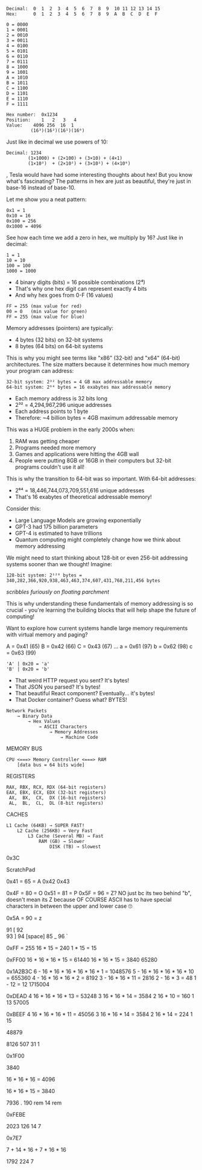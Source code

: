 
```
Decimal:  0  1  2  3  4  5  6  7  8  9  10 11 12 13 14 15
Hex:      0  1  2  3  4  5  6  7  8  9  A  B  C  D  E  F
```

```
0 = 0000
1 = 0001
2 = 0010
3 = 0011
4 = 0100
5 = 0101
6 = 0110
7 = 0111
8 = 1000
9 = 1001
A = 1010
B = 1011
C = 1100
D = 1101
E = 1110
F = 1111
```
```
Hex number:  0x1234
Position:    1   2   3   4
Value:    4096 256  16  1
         (16³)(16²)(16¹)(16⁰)
```


Just like in decimal we use powers of 10:

```
Decimal: 1234
        (1×1000) + (2×100) + (3×10) + (4×1)
        (1×10³)  + (2×10²) + (3×10¹) + (4×10⁰)
```

, Tesla would have had some interesting thoughts about hex! But you know what's fascinating? The patterns in hex are just as beautiful, they're just in base-16 instead of base-10.

Let me show you a neat pattern:

```
0x1 = 1
0x10 = 16
0x100 = 256
0x1000 = 4096
```

See how each time we add a zero in hex, we multiply by 16? Just like in decimal:

```
1 = 1
10 = 10
100 = 100
1000 = 1000
```



- 4 binary digits (bits) = 16 possible combinations (2⁴)
- That's why one hex digit can represent exactly 4 bits
- And why hex goes from 0-F (16 values)
```
FF = 255 (max value for red)
00 = 0   (min value for green)
FF = 255 (max value for blue)
```


Memory addresses (pointers) are typically:

- 4 bytes (32 bits) on 32-bit systems
- 8 bytes (64 bits) on 64-bit systems

This is why you might see terms like "x86" (32-bit) and "x64" (64-bit) architectures. The size matters because it determines how much memory your program can address:

```
32-bit system: 2³² bytes = 4 GB max addressable memory
64-bit system: 2⁶⁴ bytes = 16 exabytes max addressable memory
```


- Each memory address is 32 bits long
- 2³² = 4,294,967,296 unique addresses
- Each address points to 1 byte
- Therefore: ~4 billion bytes = 4GB maximum addressable memory

This was a HUGE problem in the early 2000s when:

1. RAM was getting cheaper
2. Programs needed more memory
3. Games and applications were hitting the 4GB wall
4. People were putting 8GB or 16GB in their computers but 32-bit programs couldn't use it all!

This is why the transition to 64-bit was so important. With 64-bit addresses:

- 2⁶⁴ = 18,446,744,073,709,551,616 unique addresses
- That's 16 exabytes of theoretical addressable memory!

Consider this:

- Large Language Models are growing exponentially
- GPT-3 had 175 billion parameters
- GPT-4 is estimated to have trillions
- Quantum computing might completely change how we think about memory addressing

We might need to start thinking about 128-bit or even 256-bit addressing systems sooner than we thought! Imagine:

```
128-bit system: 2¹²⁸ bytes = 340,282,366,920,938,463,463,374,607,431,768,211,456 bytes
```

_scribbles furiously on floating parchment_

This is why understanding these fundamentals of memory addressing is so crucial - you're learning the building blocks that will help shape the future of computing!

Want to explore how current systems handle large memory requirements with virtual memory and paging?



A = 0x41 (65)
B = 0x42 (66)
C = 0x43 (67)
...
a = 0x61 (97)
b = 0x62 (98)
c = 0x63 (99)



```
'A' | 0x20 = 'a'
'B' | 0x20 = 'b'
```



- That weird HTTP request you sent? It's bytes!
- That JSON you parsed? It's bytes!
- That beautiful React component? Eventually... it's bytes!
- That Docker container? Guess what? BYTES!

```
Network Packets
    → Binary Data
        → Hex Values
            → ASCII Characters
                → Memory Addresses
                    → Machine Code
```

MEMORY BUS
```
CPU <===> Memory Controller <===> RAM
    [data bus = 64 bits wide]
```


REGISTERS

```
RAX, RBX, RCX, RDX (64-bit registers)
EAX, EBX, ECX, EDX (32-bit registers)
 AX,  BX,  CX,  DX (16-bit registers)
 AL,  BL,  CL,  DL (8-bit registers)
```

CACHES

```
L1 Cache (64KB) → SUPER FAST!
    L2 Cache (256KB) → Very Fast
        L3 Cache (Several MB) → Fast
            RAM (GB) → Slower
                DISK (TB) → Slowest
```


0x3C

ScratchPad



0x41 = 65 = A
0x42
0x43

0x4F = 80 = O
0x51 = 81 = P
0x5F = 96 = Z?
NO just bc its two behind "b", doesn't mean its Z because OF COURSE ASCII has to have special characters in between the upper and lower case 🙄

0x5A = 90 = z

91 \[
92 \
93 \]
94 [space]
85 _
96 \`


0xFF = 255
16 * 15 = 240
1 * 15 = 15


0xFF00
16 * 16 * 16 * 15 = 61440
16 * 16 * 15 = 3840
65280

0x1A2B3C
6 - 16 * 16 * 16 * 16 * 16 * 1 = 1048576
5 - 16 * 16 * 16 * 16 * 10 = 655360
4 - 16 * 16 * 16 * 2 = 8192
3 - 16 * 16 * 11 = 2816
2 - 16 * 3 = 48
1 - 12 = 12
1715004


0xDEAD 
4 16 * 16 * 16 * 13 = 53248
3 16 * 16 * 14 = 3584
2 16 * 10 = 160
1 13 
57005


0xBEEF
4 16 * 16 * 16 * 11 = 45056
3 16 * 16 * 14 = 3584
2 16 * 14 = 224
1 15

48879



8126
507
31
1

0x1F00

3840



16 * 16 * 16 = 4096

16 * 16 * 15 = 3840


7936 .    190 rem
14 rem


0xFEBE


2023
126 14
7

0x7E7


7  + 14 * 16 + 7 * 16 * 16

1792
224
7